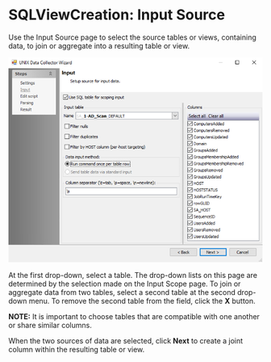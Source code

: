 # SQLViewCreation: Input Source

Use the Input Source page to select the source tables or views, containing data, to join or aggregate into a resulting table or view.

![View and Table Creation Analysis Module wizard Input Source page](/static/img/product_docs/accessanalyzer/accessanalyzer/enterpriseauditor/admin/datacollector/unix/input.png)

At the first drop-down, select a table. The drop-down lists on this page are determined by the selection made on the Input Scope page. To join or aggregate data from two tables, select a second table at the second drop-down menu. To remove the second table from the field, click the __X__ button.

__NOTE:__ It is important to choose tables that are compatible with one another or share similar columns.

When the two sources of data are selected, click __Next__ to create a joint column within the resulting table or view.
